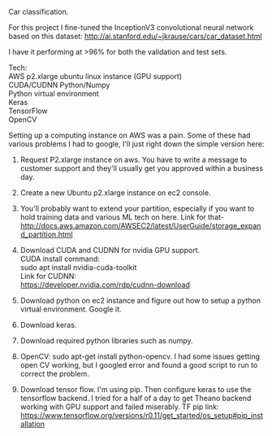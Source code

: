 

Car classification.  

For this project I fine-tuned the InceptionV3 convolutional neural network based on this dataset:
http://ai.stanford.edu/~jkrause/cars/car_dataset.html

I have it performing at >96% for both the validation and test sets.     

Tech:  
AWS p2.xlarge ubuntu linux instance (GPU support)  
CUDA/CUDNN 
Python/Numpy  
Python virtual environment  
Keras  
TensorFlow  
OpenCV  

Setting up a computing instance on AWS was a pain.  Some of these had various problems I had to google, I'll just right down the simple version here:   

1.  Request P2.xlarge instance on aws.  You have to write a message to customer support and they'll usually get you approved within a business day.  

2.  Create a new Ubuntu p2.xlarge instance on ec2 console.  

3.  You'll probably want to extend your partition, especially if you want to hold training data and various ML tech on here.  Link for that-  
http://docs.aws.amazon.com/AWSEC2/latest/UserGuide/storage_expand_partition.html

4.  Download CUDA and CUDNN for nvidia GPU support.  
CUDA install command:  
sudo apt install nvidia-cuda-toolkit  
Link for CUDNN:  
https://developer.nvidia.com/rdp/cudnn-download

5.  Download python on ec2 instance and figure out how to setup a python virtual environment.  Google it.

6.  Download keras. 

7.  Download required python libraries such as numpy.  
  
8.  OpenCV: sudo apt-get install python-opencv.  I had some issues getting open CV working, but I googled error and found a good script to run to correct the problem.

9.  Download tensor flow.  I'm using pip.  Then configure keras to use the tensorflow backend.  I tried for a half of a day to get Theano backend working with GPU support and failed miserably.  TF pip link: 
https://www.tensorflow.org/versions/r0.11/get_started/os_setup#pip_installation


